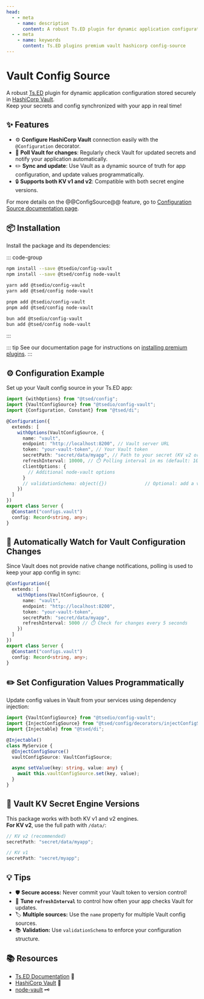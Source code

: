```yaml
---
head:
  - - meta
    - name: description
      content: A robust Ts.ED plugin for dynamic application configuration stored securely in HashiCorp Vault. Keep your secrets and config synchronized with your app in real time!
  - - meta
    - name: keywords
      content: Ts.ED plugins premium vault hashicorp config-source
---
```


# Vault Config Source

<Banner src="/vault.png" height="200" href="https://www.vaultproject.io/"></Banner>

A robust [Ts.ED](https://tsed.dev/) plugin for dynamic application configuration stored securely
in [HashiCorp Vault](https://www.vaultproject.io/).  
Keep your secrets and config synchronized with your app in real time!

## ✨ Features

- ⚙️ **Configure HashiCorp Vault** connection easily with the `@Configuration` decorator.
- 🔄 **Poll Vault for changes**: Regularly check Vault for updated secrets and notify your application automatically.
- ✏️ **Sync and update**: Use Vault as a dynamic source of truth for app configuration, and update values
  programmatically.
- 🔒 **Supports both KV v1 and v2**: Compatible with both secret engine versions.

For more details on the @@ConfigSource@@ feature, go
to [Configuration Source documentation page](/docs/configuration/configuration-sources.md).

## 📦 Installation

Install the package and its dependencies:

::: code-group

```sh [npm]
npm install --save @tsedio/config-vault
npm install --save @tsed/config node-vault
```

```sh [yarn]
yarn add @tsedio/config-vault
yarn add @tsed/config node-vault
```

```sh [pnpm]
pnpm add @tsedio/config-vault
pnpm add @tsed/config node-vault
```

```sh [bun]
bun add @tsedio/config-vault
bun add @tsed/config node-vault
```

:::

::: tip
See our documentation page for instructions
on [installing premium plugins](/plugins/premium/install-premium-plugins.md).
:::

## ⚙️ Configuration Example

Set up your Vault config source in your Ts.ED app:

```typescript
import {withOptions} from "@tsed/config";
import {VaultConfigSource} from "@tsedio/config-vault";
import {Configuration, Constant} from "@tsed/di";

@Configuration({
  extends: [
    withOptions(VaultConfigSource, {
      name: "vault",
      endpoint: "http://localhost:8200", // Vault server URL
      token: "your-vault-token", // Your Vault token
      secretPath: "secret/data/myapp", // Path to your secret (KV v2 or v1, see below)
      refreshInterval: 10000, // ⏱️ Polling interval in ms (default: 10s)
      clientOptions: {
        // Additional node-vault options
      }
      // validationSchema: object({})              // Optional: add a validation schema
    })
  ]
})
export class Server {
  @Constant("configs.vault")
  config: Record<string, any>;
}
```

## 👀 Automatically Watch for Vault Configuration Changes

Since Vault does not provide native change notifications, polling is used to keep your app config in sync:

```typescript
@Configuration({
  extends: [
    withOptions(VaultConfigSource, {
      name: "vault",
      endpoint: "http://localhost:8200",
      token: "your-vault-token",
      secretPath: "secret/data/myapp",
      refreshInterval: 5000 // ⏱️ Check for changes every 5 seconds
    })
  ]
})
export class Server {
  @Constant("configs.vault")
  config: Record<string, any>;
}
```

## ✏️ Set Configuration Values Programmatically

Update config values in Vault from your services using dependency injection:

```typescript
import {VaultConfigSource} from "@tsedio/config-vault";
import {InjectConfigSource} from "@tsed/config/decorators/injectConfigSource.js";
import {Injectable} from "@tsed/di";

@Injectable()
class MyService {
  @InjectConfigSource()
  vaultConfigSource: VaultConfigSource;

  async setValue(key: string, value: any) {
    await this.vaultConfigSource.set(key, value);
  }
}
```

## 🔑 Vault KV Secret Engine Versions

This package works with both KV v1 and v2 engines.  
**For KV v2**, use the full path with `/data/`:

```typescript
// KV v2 (recommended)
secretPath: "secret/data/myapp";

// KV v1
secretPath: "secret/myapp";
```

## 💡 Tips

- 🛡️ **Secure access:** Never commit your Vault token to version control!
- 🔁 **Tune `refreshInterval`** to control how often your app checks Vault for updates.
- 🏷️ **Multiple sources:** Use the `name` property for multiple Vault config sources.
- 📚 **Validation:** Use `validationSchema` to enforce your configuration structure.

## 📚 Resources

- [Ts.ED Documentation](https://tsed.dev/) 📖
- [HashiCorp Vault](https://www.vaultproject.io/) 🏰
- [node-vault](https://github.com/kr1sp1n/node-vault) 🗝️
